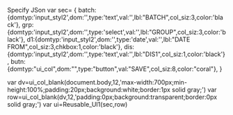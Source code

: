 Specify JSon
var sec=
{
batch:{domtyp:'input_styl2',dom:'',type:'text',val:'',lbl:"BATCH",col_siz:3,color:'black'},
grp:{domtyp:'input_styl2',dom:'',type:'select',val:'',lbl:"GROUP",col_siz:3,color:'black'},
d1:{domtyp:'input_styl2',dom:'',type:'date',val:'',lbl:"DATE FROM",col_siz:3,chkbox:1,color:'black'},
dis:{domtyp:'input_styl2',dom:'',type:'text',val:'',lbl:"DIS1",col_siz:1,color:'black'},
butn:{domtyp:"ui_col",dom:"",type:"button",val:"SAVE",col_siz:8,color:"coral"},
}

var dv=ui_col_blank(document.body,12,'max-width:700px;min-height:100%;padding:20px;background:white;border:1px solid gray;')
var row=ui_col_blank(dv,12,'padding:0px;background:transparent;border:0px solid gray;')
var ui=Reusable_UI1(sec,row)
